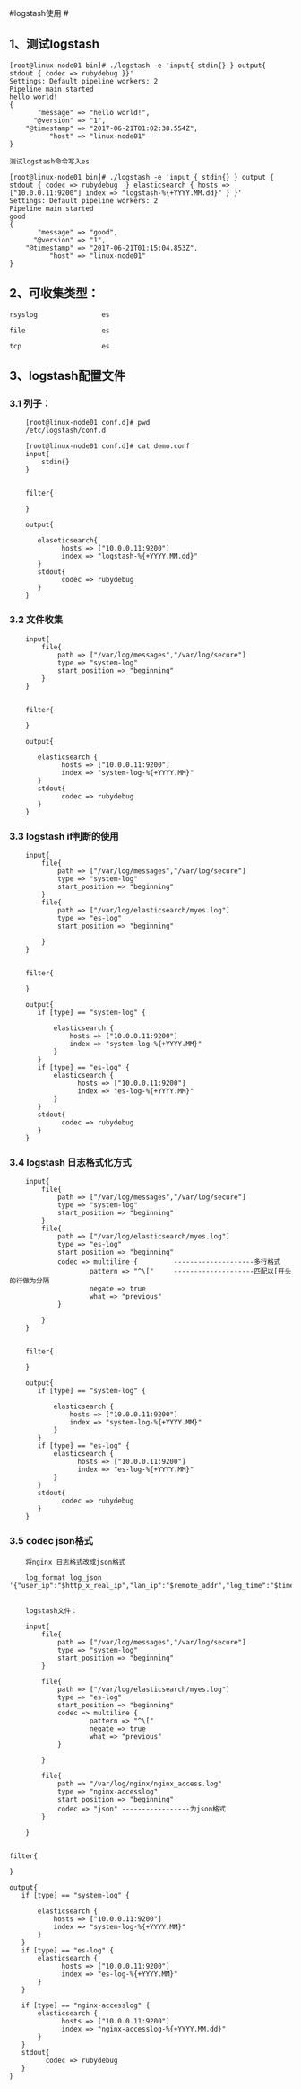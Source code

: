 #logstash使用 #

## 1、测试logstash ##
	
	[root@linux-node01 bin]# ./logstash -e 'input{ stdin{} } output{ stdout { codec => rubydebug }}'
	Settings: Default pipeline workers: 2
	Pipeline main started
	hello world!
	{
		   "message" => "hello world!",
		  "@version" => "1",
		"@timestamp" => "2017-06-21T01:02:38.554Z",
			  "host" => "linux-node01"
	}

	测试logstash命令写入es

	[root@linux-node01 bin]# ./logstash -e 'input { stdin{} } output { stdout { codec => rubydebug  } elasticsearch { hosts => ["10.0.0.11:9200"] index => "logstash-%{+YYYY.MM.dd}" } }'
	Settings: Default pipeline workers: 2
	Pipeline main started
	good
	{
		   "message" => "good",
		  "@version" => "1",
		"@timestamp" => "2017-06-21T01:15:04.853Z",
			  "host" => "linux-node01"
	}
	
## 2、可收集类型： ##
	
	rsyslog                es
	
	file                   es
	
	tcp                    es
	
## 3、logstash配置文件 ##
	
### 3.1 列子： ###
		[root@linux-node01 conf.d]# pwd
		/etc/logstash/conf.d

		[root@linux-node01 conf.d]# cat demo.conf
		input{
			stdin{}
		}


		filter{

		}

		output{

		   elaseticsearch{
				 hosts => ["10.0.0.11:9200"]
				 index => "logstash-%{+YYYY.MM.dd}"
		   }
		   stdout{
				 codec => rubydebug
		   }
		}
		
### 3.2 文件收集 ###


		input{
			file{
				path => ["/var/log/messages","/var/log/secure"]
				type => "system-log"
				start_position => "beginning"
			}
		}


		filter{

		}

		output{

		   elasticsearch {
				 hosts => ["10.0.0.11:9200"]
				 index => "system-log-%{+YYYY.MM}"
		   }
		   stdout{
				 codec => rubydebug
		   }
		}
	
	
### 3.3 logstash if判断的使用 ###

		input{
			file{
				path => ["/var/log/messages","/var/log/secure"]
				type => "system-log"
				start_position => "beginning"
			}
			file{
				path => ["/var/log/elasticsearch/myes.log"]
				type => "es-log"
				start_position => "beginning"

			}
		}


		filter{

		}

		output{
		   if [type] == "system-log" {

			   elasticsearch {
				   hosts => ["10.0.0.11:9200"]
				   index => "system-log-%{+YYYY.MM}"
			   }
		   }
		   if [type] == "es-log" {
			   elasticsearch {
					 hosts => ["10.0.0.11:9200"]
					 index => "es-log-%{+YYYY.MM}"
			   }
		   }
		   stdout{
				 codec => rubydebug
		   }
		}

### 3.4 logstash 日志格式化方式 ###
	
		input{
			file{
				path => ["/var/log/messages","/var/log/secure"]
				type => "system-log"
				start_position => "beginning"
			}
			file{
				path => ["/var/log/elasticsearch/myes.log"]
				type => "es-log"
				start_position => "beginning"
				codec => multiline {         --------------------多行格式
						pattern => "^\["     --------------------匹配以[开头的行做为分隔
						negate => true       
						what => "previous"                 
				}

			}
		}


		filter{

		}

		output{
		   if [type] == "system-log" {

			   elasticsearch {
				   hosts => ["10.0.0.11:9200"]
				   index => "system-log-%{+YYYY.MM}"
			   }
		   }
		   if [type] == "es-log" {
			   elasticsearch {
					 hosts => ["10.0.0.11:9200"]
					 index => "es-log-%{+YYYY.MM}"
			   }
		   }
		   stdout{
				 codec => rubydebug
		   }
		}
	
	
### 3.5 codec json格式 ###
	
		将nginx 日志格式改成json格式
		
		log_format log_json '{"user_ip":"$http_x_real_ip","lan_ip":"$remote_addr","log_time":"$time_iso8601","user_req":"$request","http_code":"$status","body_bytes_sent":"$body_bytes_sent","req_time":"$request_time","user_ua":"$http_user_agent","x_forwarded":"$http_x_forwarded_for"}'; 


		logstash文件：
		
		input{
			file{
				path => ["/var/log/messages","/var/log/secure"]
				type => "system-log"
				start_position => "beginning"
			}
			
			file{
				path => ["/var/log/elasticsearch/myes.log"]
				type => "es-log"
				start_position => "beginning"
				codec => multiline {
						pattern => "^\["
						negate => true
						what => "previous"                 
				}

			}
			
			file{
				path => "/var/log/nginx/nginx_access.log"
				type => "nginx-accesslog"
				start_position => "beginning"
				codec => "json" -----------------为json格式
			}

		}


	filter{

	}

	output{
	   if [type] == "system-log" {

		   elasticsearch {
			   hosts => ["10.0.0.11:9200"]
			   index => "system-log-%{+YYYY.MM}"
		   }
	   }
	   if [type] == "es-log" {
		   elasticsearch {
				 hosts => ["10.0.0.11:9200"]
				 index => "es-log-%{+YYYY.MM}"
		   }
	   }

	   if [type] == "nginx-accesslog" {
		   elasticsearch {
				 hosts => ["10.0.0.11:9200"]
				 index => "nginx-accesslog-%{+YYYY.MM.dd}"
		   }
	   }
	   stdout{
			 codec => rubydebug
	   }
	}

		
		



	

	
	
